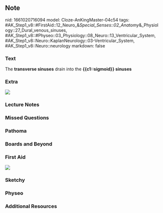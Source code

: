 ## Note
nid: 1661020716094
model: Cloze-AnKingMaster-04c54
tags: #AK_Step1_v8::#FirstAid::12_Neuro_&_Special_Senses::02_Anatomy_&_Physiology::27_Dural_venous_sinuses, #AK_Step1_v8::#Physeo::03_Physiology::08_Neuro::13_Ventricular_System, #AK_Step1_v8::Neuro::KaplanNeurology::03-Ventricular_System, #AK_Step1_v8::Neuro::neurology
markdown: false

### Text
<div>
  The <b>transverse sinuses</b> drain into the <b>{{c1::sigmoid}}
  sinuses</b>
</div>

### Extra
<img src="paste-258578506055986.jpg">

### Lecture Notes


### Missed Questions


### Pathoma


### Boards and Beyond


### First Aid
<img src="tmpVfQq1Z.png">

### Sketchy


### Physeo


### Additional Resources

